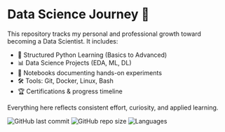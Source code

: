 # Data Science Journey 🚀

This repository tracks my personal and professional growth toward becoming a Data Scientist. It includes:

- 📘 Structured Python Learning (Basics to Advanced)
- 📊 Data Science Projects (EDA, ML, DL)
- 📓 Notebooks documenting hands-on experiments
- 🛠 Tools: Git, Docker, Linux, Bash
- 🏆 Certifications & progress timeline

Everything here reflects consistent effort, curiosity, and applied learning.


![GitHub last commit](https://img.shields.io/github/last-commit/Akib-Osmani/data-science-journey)
![GitHub repo size](https://img.shields.io/github/repo-size/Akib-Osmani/data-science-journey)
![Languages](https://img.shields.io/github/languages/count/Akib-Osmani/data-science-journey)
